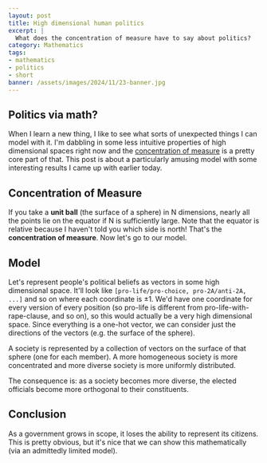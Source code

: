 ```yaml
---
layout: post
title: High dimensional human politics
excerpt: |
  What does the concentration of measure have to say about politics?
category: Mathematics
tags:
- mathematics
- politics
- short
banner: /assets/images/2024/11/23-banner.jpg
---
```


## Politics via math?

When I learn a new thing, I like to see what sorts of unexpected things I can model with it. I'm dabbling in some less intuitive properties of high dimensional spaces right now and the [concentration of measure](https://en.wikipedia.org/wiki/Concentration_of_measure) is a pretty core part of that. This post is about a particularly amusing model with some interesting results I came up with earlier today.

## Concentration of Measure

If you take a **unit ball** (the surface of a sphere) in N dimensions, nearly all the points lie on the equator if N is sufficiently large. Note that the equator is relative because I haven't told you which side is north! That's the **concentration of measure**. Now let's go to our model.

## Model

Let's represent people's political beliefs as vectors in some high dimensional space. It'll look like `[pro-life/pro-choice, pro-2A/anti-2A, ...]` and so on where each coordinate is $\pm 1$. We'd have one coordinate for every version of every position (so pro-life is different from pro-life-with-rape-clause, and so on), so this would actually be a very high dimensional space. Since everything is a one-hot vector, we can consider just the directions of the vectors (e.g. the surface of the sphere).

A society is represented by a collection of vectors on the surface of that sphere (one for each member). A more homogeneous society is more concentrated and more diverse society is more uniformly distributed.

The consequence is: as a society becomes more diverse, the elected officials become more orthogonal to their constituents.

## Conclusion

As a government grows in scope, it loses the ability to represent its citizens. This is pretty obvious, but it's nice that we can show this mathematically (via an admittedly limited model).
